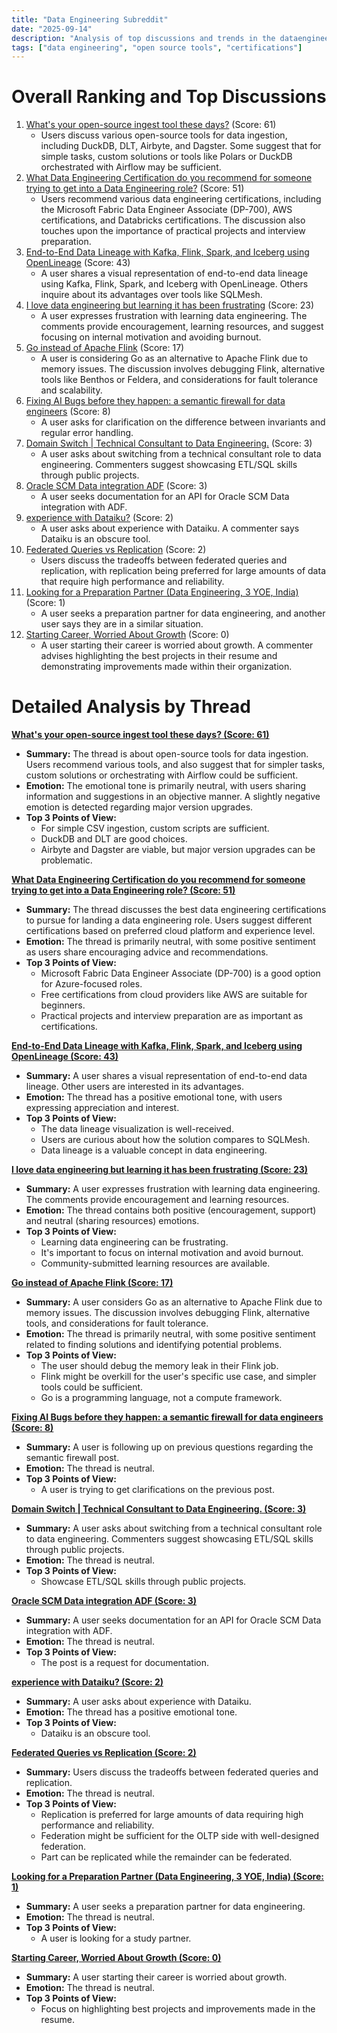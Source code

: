 ```yaml
---
title: "Data Engineering Subreddit"
date: "2025-09-14"
description: "Analysis of top discussions and trends in the dataengineering subreddit"
tags: ["data engineering", "open source tools", "certifications"]
---
```


# Overall Ranking and Top Discussions
1.  [What's your open-source ingest tool these days?](https://www.reddit.com/r/dataengineering/comments/1ng9w5e/whats_your_opensource_ingest_tool_these_days/) (Score: 61)
    *   Users discuss various open-source tools for data ingestion, including DuckDB, DLT, Airbyte, and Dagster. Some suggest that for simple tasks, custom solutions or tools like Polars or DuckDB orchestrated with Airflow may be sufficient.
2.  [What Data Engineering Certification do you recommend for someone trying to get into a Data Engineering role?](https://www.reddit.com/r/dataengineering/comments/1ngjtxf/what_data_engineering_certification_do_you/) (Score: 51)
    *   Users recommend various data engineering certifications, including the Microsoft Fabric Data Engineer Associate (DP-700), AWS certifications, and Databricks certifications. The discussion also touches upon the importance of practical projects and interview preparation.
3.  [End-to-End Data Lineage with Kafka, Flink, Spark, and Iceberg using OpenLineage](https://i.redd.it/zq339b65i2pf1.gif) (Score: 43)
    *   A user shares a visual representation of end-to-end data lineage using Kafka, Flink, Spark, and Iceberg with OpenLineage. Others inquire about its advantages over tools like SQLMesh.
4.  [I love data engineering but learning it has been frustrating](https://www.reddit.com/r/dataengineering/comments/1ngv2gf/i_love_data_engineering_but_learning_it_has_been/) (Score: 23)
    *   A user expresses frustration with learning data engineering. The comments provide encouragement, learning resources, and suggest focusing on internal motivation and avoiding burnout.
5.  [Go instead of Apache Flink](https://www.reddit.com/r/dataengineering/comments/1ngsgpn/go_instead_of_apache_flink/) (Score: 17)
    *   A user is considering Go as an alternative to Apache Flink due to memory issues. The discussion involves debugging Flink, alternative tools like Benthos or Feldera, and considerations for fault tolerance and scalability.
6.  [Fixing AI Bugs before they happen: a semantic firewall for data engineers](https://github.com/onestardao/WFGY/blob/main/ProblemMap/GrandmaClinic/README.md) (Score: 8)
    *   A user asks for clarification on the difference between invariants and regular error handling.
7.  [Domain Switch | Technical Consultant to Data Engineering.](https://www.reddit.com/r/dataengineering/comments/1ngihdr/domain_switch_technical_consultant_to_data/) (Score: 3)
    *   A user asks about switching from a technical consultant role to data engineering.  Commenters suggest showcasing ETL/SQL skills through public projects.
8.  [Oracle SCM Data integration ADF](https://www.reddit.com/r/dataengineering/comments/1ngjymo/oracle_scm_data_integration_adf/) (Score: 3)
    *   A user seeks documentation for an API for Oracle SCM Data integration with ADF.
9.  [experience with Dataiku?](https://www.reddit.com/r/dataengineering/comments/1ngeoq2/experience_with_dataiku/) (Score: 2)
    *   A user asks about experience with Dataiku. A commenter says Dataiku is an obscure tool.
10. [Federated Queries vs Replication](https://www.reddit.com/r/dataengineering/comments/1nh0tba/federated_queries_vs_replication/) (Score: 2)
    *   Users discuss the tradeoffs between federated queries and replication, with replication being preferred for large amounts of data that require high performance and reliability.
11. [Looking for a Preparation Partner (Data Engineering, 3 YOE, India)](https://www.reddit.com/r/dataengineering/comments/1ngzx33/looking_for_a_preparation_partner_data/) (Score: 1)
    *   A user seeks a preparation partner for data engineering, and another user says they are in a similar situation.
12. [Starting Career, Worried About Growth](https://www.reddit.com/r/dataengineering/comments/1ngaaki/starting_career_worried_about_growth/) (Score: 0)
    *   A user starting their career is worried about growth. A commenter advises highlighting the best projects in their resume and demonstrating improvements made within their organization.

# Detailed Analysis by Thread
**[What's your open-source ingest tool these days? (Score: 61)](https://www.reddit.com/r/dataengineering/comments/1ng9w5e/whats_your_opensource_ingest_tool_these_days/)**
*   **Summary:** The thread is about open-source tools for data ingestion. Users recommend various tools, and also suggest that for simpler tasks, custom solutions or orchestrating with Airflow could be sufficient.
*   **Emotion:** The emotional tone is primarily neutral, with users sharing information and suggestions in an objective manner. A slightly negative emotion is detected regarding major version upgrades.
*   **Top 3 Points of View:**
    *   For simple CSV ingestion, custom scripts are sufficient.
    *   DuckDB and DLT are good choices.
    *   Airbyte and Dagster are viable, but major version upgrades can be problematic.

**[What Data Engineering Certification do you recommend for someone trying to get into a Data Engineering role? (Score: 51)](https://www.reddit.com/r/dataengineering/comments/1ngjtxf/what_data_engineering_certification_do_you/)**
*   **Summary:** The thread discusses the best data engineering certifications to pursue for landing a data engineering role. Users suggest different certifications based on preferred cloud platform and experience level.
*   **Emotion:** The thread is primarily neutral, with some positive sentiment as users share encouraging advice and recommendations.
*   **Top 3 Points of View:**
    *   Microsoft Fabric Data Engineer Associate (DP-700) is a good option for Azure-focused roles.
    *   Free certifications from cloud providers like AWS are suitable for beginners.
    *   Practical projects and interview preparation are as important as certifications.

**[End-to-End Data Lineage with Kafka, Flink, Spark, and Iceberg using OpenLineage (Score: 43)](https://i.redd.it/zq339b65i2pf1.gif)**
*   **Summary:** A user shares a visual representation of end-to-end data lineage. Other users are interested in its advantages.
*   **Emotion:** The thread has a positive emotional tone, with users expressing appreciation and interest.
*   **Top 3 Points of View:**
    *   The data lineage visualization is well-received.
    *   Users are curious about how the solution compares to SQLMesh.
    *   Data lineage is a valuable concept in data engineering.

**[I love data engineering but learning it has been frustrating (Score: 23)](https://www.reddit.com/r/dataengineering/comments/1ngv2gf/i_love_data_engineering_but_learning_it_has_been/)**
*   **Summary:** A user expresses frustration with learning data engineering. The comments provide encouragement and learning resources.
*   **Emotion:** The thread contains both positive (encouragement, support) and neutral (sharing resources) emotions.
*   **Top 3 Points of View:**
    *   Learning data engineering can be frustrating.
    *   It's important to focus on internal motivation and avoid burnout.
    *   Community-submitted learning resources are available.

**[Go instead of Apache Flink (Score: 17)](https://www.reddit.com/r/dataengineering/comments/1ngsgpn/go_instead_of_apache_flink/)**
*   **Summary:** A user considers Go as an alternative to Apache Flink due to memory issues. The discussion involves debugging Flink, alternative tools, and considerations for fault tolerance.
*   **Emotion:** The thread is primarily neutral, with some positive sentiment related to finding solutions and identifying potential problems.
*   **Top 3 Points of View:**
    *   The user should debug the memory leak in their Flink job.
    *   Flink might be overkill for the user's specific use case, and simpler tools could be sufficient.
    *   Go is a programming language, not a compute framework.

**[Fixing AI Bugs before they happen: a semantic firewall for data engineers (Score: 8)](https://github.com/onestardao/WFGY/blob/main/ProblemMap/GrandmaClinic/README.md)**
*   **Summary:** A user is following up on previous questions regarding the semantic firewall post.
*   **Emotion:** The thread is neutral.
*   **Top 3 Points of View:**
    *   A user is trying to get clarifications on the previous post.

**[Domain Switch | Technical Consultant to Data Engineering. (Score: 3)](https://www.reddit.com/r/dataengineering/comments/1ngihdr/domain_switch_technical_consultant_to_data/)**
*   **Summary:** A user asks about switching from a technical consultant role to data engineering. Commenters suggest showcasing ETL/SQL skills through public projects.
*   **Emotion:** The thread is neutral.
*   **Top 3 Points of View:**
    *   Showcase ETL/SQL skills through public projects.

**[Oracle SCM Data integration ADF (Score: 3)](https://www.reddit.com/r/dataengineering/comments/1ngjymo/oracle_scm_data_integration_adf/)**
*   **Summary:** A user seeks documentation for an API for Oracle SCM Data integration with ADF.
*   **Emotion:** The thread is neutral.
*   **Top 3 Points of View:**
    *   The post is a request for documentation.

**[experience with Dataiku? (Score: 2)](https://www.reddit.com/r/dataengineering/comments/1ngeoq2/experience_with_dataiku/)**
*   **Summary:** A user asks about experience with Dataiku.
*   **Emotion:** The thread has a positive emotional tone.
*   **Top 3 Points of View:**
    *   Dataiku is an obscure tool.

**[Federated Queries vs Replication (Score: 2)](https://www.reddit.com/r/dataengineering/comments/1nh0tba/federated_queries_vs_replication/)**
*   **Summary:** Users discuss the tradeoffs between federated queries and replication.
*   **Emotion:** The thread is neutral.
*   **Top 3 Points of View:**
    *   Replication is preferred for large amounts of data requiring high performance and reliability.
    *   Federation might be sufficient for the OLTP side with well-designed federation.
    *   Part can be replicated while the remainder can be federated.

**[Looking for a Preparation Partner (Data Engineering, 3 YOE, India) (Score: 1)](https://www.reddit.com/r/dataengineering/comments/1ngzx33/looking_for_a_preparation_partner_data/)**
*   **Summary:** A user seeks a preparation partner for data engineering.
*   **Emotion:** The thread is neutral.
*   **Top 3 Points of View:**
    *   A user is looking for a study partner.

**[Starting Career, Worried About Growth (Score: 0)](https://www.reddit.com/r/dataengineering/comments/1ngaaki/starting_career_worried_about_growth/)**
*   **Summary:** A user starting their career is worried about growth.
*   **Emotion:** The thread is neutral.
*   **Top 3 Points of View:**
    *   Focus on highlighting best projects and improvements made in the resume.

